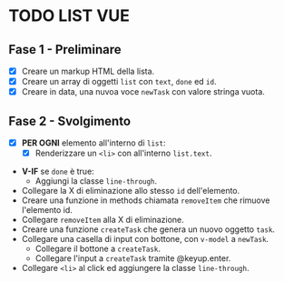 <!-- Esercizio di oggi: Vue To Do List
nome repo: vue-todolist
Descrizione:
Rifare l'esercizio della to do list.
Questa volta però ogni todo sarà un oggetto, formato da almeno due proprietà:
- text, una stringa che indica il testo del todo
- done, un booleano (true/false) che indica se il todo è stato fatto oppure no
MILESTONE 1
Stampare all'interno di una lista HTML un item per ogni todo.
Se la proprietà done è uguale a true, visualizzare il testo del todo sbarrato.
MILESTONE 2
Visualizzare a fianco ad ogni item ha una "x": cliccando su di essa, il todo viene rimosso dalla lista.
MILESTONE 3
Predisporre un campo di input testuale e un pulsante "aggiungi": cliccando sul pulsante, il testo digitato viene letto e utilizzato per creare un nuovo todo, che quindi viene aggiunto alla lista dei todo esistenti.
Bonus:
1- oltre al click sul pulsante, intercettare anche il tasto ENTER per aggiungere il todo alla lista
2- cliccando sul testo dell'item, invertire il valore della proprietà done del todo corrispondente (se done era uguale a false, impostare true e viceversa)
SUPERBONUS
Inseriamo un filtro per cercare all'interno dei task -->


# TODO LIST VUE
## Fase 1 - Preliminare
- [x] Creare un markup HTML della lista.
- [x] Creare un array di oggetti `list` con `text`, `done` ed `id`.
- [x] Creare in data, una nuvoa voce `newTask` con valore stringa vuota.

## Fase 2 - Svolgimento
- [x] **PER OGNI** elemento all'interno di `list`:
    - [x] Renderizzare un `<li>` con all'interno `list.text`.
- **V-IF** se `done` è true:
    - Aggiungi la classe `line-through`.
- Collegare la X di eliminazione allo stesso `id` dell'elemento.
- Creare una funzione in methods chiamata `removeItem` che rimuove l'elemento id.
- Collegare `removeItem` alla X di eliminazione.
- Creare una funzione `createTask` che genera un nuovo oggetto `task`.
- Collegare una casella di input con bottone, con `v-model` a `newTask`.
    - Collegare il bottone a `createTask`.
    - Collegare l'input a `createTask` tramite @keyup.enter.
- Collegare `<li>` al click ed aggiungere la classe `line-through`.